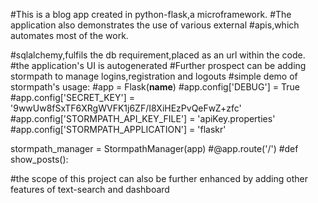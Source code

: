 #This is a blog app created in python-flask,a microframework.
#The application also demonstrates the use of various external 
#apis,which automates most of the work.

#sqlalchemy,fulfils the db requirement,placed as an url within the code.
#the application's UI is autogenerated
#Further prospect can be adding stormpath to manage logins,registration and logouts
#simple demo of stormpath's usage:
#app = Flask(__name__)
#app.config['DEBUG'] = True
#app.config['SECRET_KEY'] = '9wwUw8fSxTF6XRgWVFK1j6ZF/I8XiHEzPvQeFwZ+zfc'
#app.config['STORMPATH_API_KEY_FILE'] = 'apiKey.properties'
#app.config['STORMPATH_APPLICATION'] = 'flaskr'

stormpath_manager = StormpathManager(app)
#@app.route('/')
#def show_posts():

#the scope of this project can also be further enhanced by adding other features of text-search and dashboard
